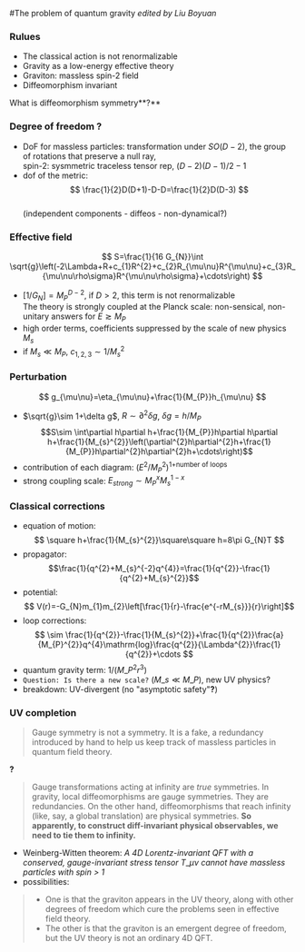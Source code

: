 #The problem of quantum gravity
_edited by Liu Boyuan_
### Rulues
- The classical action is not renormalizable
- Gravity as a low-energy effective theory
- Graviton: massless spin-2 field
- Diffeomorphism invariant  

What is diffeomorphism symmetry**?** 

### Degree of freedom **?**
- DoF for massless particles: transformation under $SO(D-2)$, the group of rotations that preserve a null ray,  
spin-2: sysmmetric traceless tensor rep, $(D-2)(D-1)/2-1$
- dof of the metric:  
$$ \frac{1}{2}D(D+1)-D-D=\frac{1}{2}D(D-3) $$  
(independent components - diffeos - non-dynamical?)


### Effective field
$$ S=\frac{1}{16 G_{N}}\int \sqrt{g}\left(-2\Lambda+R+c_{1}R^{2}+c_{2}R_{\mu\nu}R^{\mu\nu}+c_{3}R_{\mu\nu\rho\sigma}R^{\mu\nu\rho\sigma}+\cdots\right) $$
- $[1/G_{N}]=M_{P}^{D-2}$, if $D>2$, this term is not renormalizable  
 The theory is strongly coupled at the Planck scale: non-sensical, non-unitary answers for $E\gtrsim M_{P}$
- high order terms, coefficients suppressed by the scale of new physics $M_{s}$
- if $M_{s}\ll M_{P}$, $c_{1,2,3}\sim 1/M_{s}^{2}$

### Perturbation
$$ g_{\mu\nu}=\eta_{\mu\nu}+\frac{1}{M_{P}}h_{\mu\nu} $$
- $\sqrt{g}\sim 1+\delta g$, $R\sim \partial^{2}\delta g$, $\delta g=h/M_{P}$  
$$S\sim \int\partial h\partial h+\frac{1}{M_{P}}h\partial h\partial h+\frac{1}{M_{s}^{2}}\left(\partial^{2}h\partial^{2}h+\frac{1}{M_{P}}h\partial^{2}h\partial^{2}h+\cdots\right)$$
- contribution of each diagram: $(E^{2}/M_{P}^{2})^{\text{1+number of loops}}$
- strong coupling scale: $E_{strong}\sim M_{P}^{x}M_{s}^{1-x}$

### Classical corrections
- equation of motion:  
$$ \square h+\frac{1}{M_{s}^{2}}\square\square h=8\pi G_{N}T $$  
- propagator:  
$$\frac{1}{q^{2}+M_{s}^{-2}q^{4}}=\frac{1}{q^{2}}-\frac{1}{q^{2}+M_{s}^{2}}$$
- potential:  
$$ V(r)=-G_{N}m_{1}m_{2}\left[\frac{1}{r}-\frac{e^{-rM_{s}}}{r}\right]$$
- loop corrections:  
$$ \sim \frac{1}{q^{2}}-\frac{1}{M_{s}^{2}}+\frac{1}{q^{2}}\frac{a}{M_{P}^{2}}q^{4}\mathrm{log}\frac{q^{2}}{\Lambda^{2}}\frac{1}{q^{2}}+\cdots $$
- quantum gravity term: $1/(M\_{P}^{2}r^{3})$
- `Question: Is there a new scale?` ($M\_{s}\ll M\_{P}$), new UV physics?
- breakdown: UV-divergent (no "asymptotic safety"**?**)

### UV completion
> Gauge symmetry is not a symmetry. It is a fake, a redundancy introduced by hand to help us keep track of massless particles in quantum field theory.

**?**
> Gauge transformations acting at infinity are _true_ symmetries.
> In gravity, local diffeomorphisms are gauge symmetries. They are redundancies.
> On the other hand, diffeomorphisms that reach infinity (like, say, a global translation) are physical symmetries.
> **So apparently, to construct diff-invariant physical observables, we need to tie them to infinity.**

- Weinberg-Witten theorem: _A 4D Lorentz-invariant QFT with a conserved, gauge-invariant stress tensor_ $T\_{\mu\nu}$ _cannot have massless particles with spin > 1_
- possibilities:
> - One is that the graviton appears in the UV theory, along with other degrees of freedom which cure the problems seen in effective field theory. 
> - The other is that the graviton is an
emergent degree of freedom, but the UV theory is not an ordinary 4D QFT.

